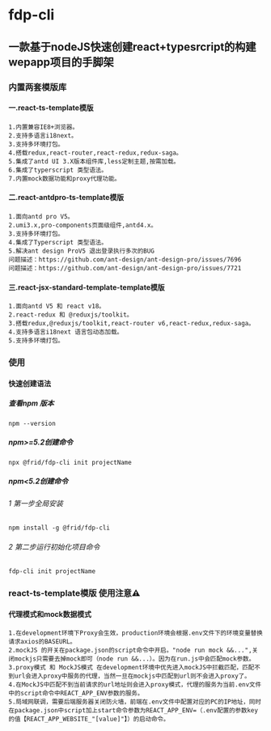 # fdp-cli
## 一款基于nodeJS快速创建react+typesrcript的构建wepapp项目的手脚架
### 内置两套模版库

#### 一.react-ts-template模版
    1.内置兼容IE8+浏览器。
    2.支持多语言i18next。
    3.支持多环境打包。
    4.搭载redux,react-router,react-redux,redux-saga。
    5.集成了antd UI 3.X版本组件库,less定制主题,按需加载。
    6.集成了typerscript 类型语法。
    7.内置mock数据功能和proxy代理功能。


#### 二.react-antdpro-ts-template模版
    1.面向antd pro V5。
    2.umi3.x,pro-components页面级组件,antd4.x。
    3.支持多环境打包。
    4.集成了Typerscript 类型语法。
    5.解决ant design ProV5 退出登录执行多次的BUG 
    问题描述：https://github.com/ant-design/ant-design-pro/issues/7696
    问题描述：https://github.com/ant-design/ant-design-pro/issues/7721

#### 三.react-jsx-standard-template-template模版
    1.面向antd V5 和 react v18。
    2.react-redux 和 @reduxjs/toolkit。
    3.搭载redux,@reduxjs/toolkit,react-router v6,react-redux,redux-saga。
    4.支持多语言i18next 语言包动态加载。
    5.支持多环境打包。

### 使用
#### 快速创建语法
##### 查看npm 版本
```
npm --version
```
##### npm>=5.2创建命令
```node
npx @frid/fdp-cli init projectName
```
##### npm<5.2创建命令
###### 1 第一步全局安装
```node
npm install -g @frid/fdp-cli
```
###### 2 第二步运行初始化项目命令
```
fdp-cli init projectName
```
### react-ts-template模版 使用注意⚠️
#### 代理模式和mock数据模式
    1.在development环境下Proxy会生效，production环境会根据.env文件下的环境变量替换请求axios的BASEURL。
    2.mockJS 的开关在package.json的script命令中开启。"node run mock &&...",关闭mockjs只需要去掉mock即可（node run &&...）。因为在run.js中会匹配mock参数。
    3.proxy模式 和 MockJS模式 在development环境中优先进入mockJS中拦截匹配，匹配不到url会进入proxy中服务的代理，当然一旦在mockjs中匹配到url则不会进入proxy了。
    4.在MockJS中匹配不到当前请求的url地址则会进入proxy模式，代理的服务为当前.env文件中的script命令中REACT_APP_ENV参数的服务。
    5.局域网联调，需要后端服务器关闭防火墙，前端在.env文件中配置对应的PC的IP地址，同时在package.json中script加上start命令参数为REACT_APP_ENV=（.env配置的参数key的值【REACT_APP_WEBSITE_"[value]"】）的启动命令。



